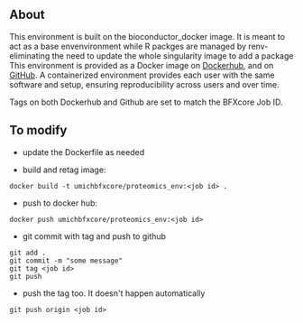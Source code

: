 ## About 
This environment is built on the bioconductor_docker image.  It is meant to act as a base envenvironment while R packges are managed by renv-eliminating the need to update the whole singularity image to add a package  
This environment is provided as a Docker image on [Dockerhub](https://hub.docker.com/r/umichbfxcore/proteomics_env), and on [GitHub](https://github.com/umich-brcf-bioinf/proteomics_env). A containerized environment provides each user with the same software and setup, ensuring reproducibility across users and over time.

Tags on both Dockerhub and Github are set to match the BFXcore Job ID.  

## To modify

* update the Dockerfile as needed

* build and retag image:

```
docker build -t umichbfxcore/proteomics_env:<job id> .
```

* push to docker hub:

```
docker push umichbfxcore/proteomics_env:<job id>
```

* git commit with tag and push to github

```
git add .
git commit -m "some message"
git tag <job id>
git push
```

* push the tag too.  It doesn't happen automatically

```
git push origin <job id>
```
